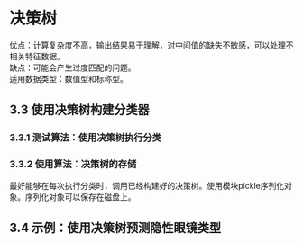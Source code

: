 # 决策树

优点：计算复杂度不高，输出结果易于理解，对中间值的缺失不敏感，可以处理不相关特征数据。  
缺点：可能会产生过度匹配的问题。  
适用数据类型：数值型和标称型。  

## 3.3 使用决策树构建分类器

### 3.3.1 测试算法：使用决策树执行分类

### 3.3.2 使用算法：决策树的存储

最好能够在每次执行分类时，调用已经构建好的决策树。使用模块pickle序列化对象。序列化对象可以保存在磁盘上。  

## 3.4 示例：使用决策树预测隐性眼镜类型


